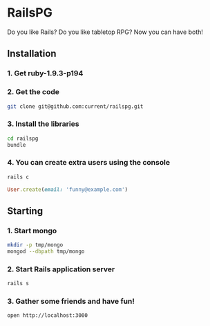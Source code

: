 # RailsPG

Do you like Rails? Do you like tabletop RPG? Now you can have both!


## Installation

### 1. Get ruby-1.9.3-p194

### 2. Get the code

```bash
git clone git@github.com:current/railspg.git
```

### 3. Install the libraries

```bash
cd railspg
bundle
```

### 4. You can create extra users using the console

```bash
rails c
```

```ruby
User.create(email: 'funny@example.com')
```


## Starting

### 1. Start mongo

```bash
mkdir -p tmp/mongo
mongod --dbpath tmp/mongo
```

### 2. Start Rails application server

```bash
rails s
```

### 3. Gather some friends and have fun!

```bash
open http://localhost:3000
```
